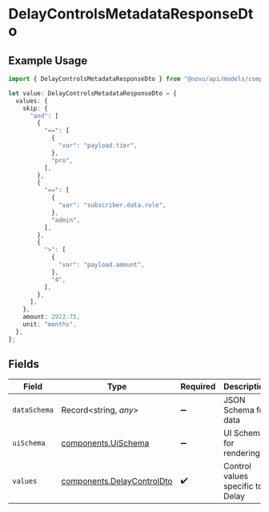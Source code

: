 # DelayControlsMetadataResponseDto

## Example Usage

```typescript
import { DelayControlsMetadataResponseDto } from "@novu/api/models/components";

let value: DelayControlsMetadataResponseDto = {
  values: {
    skip: {
      "and": [
        {
          "==": [
            {
              "var": "payload.tier",
            },
            "pro",
          ],
        },
        {
          "==": [
            {
              "var": "subscriber.data.role",
            },
            "admin",
          ],
        },
        {
          ">": [
            {
              "var": "payload.amount",
            },
            "4",
          ],
        },
      ],
    },
    amount: 2922.75,
    unit: "months",
  },
};
```

## Fields

| Field                                                                    | Type                                                                     | Required                                                                 | Description                                                              |
| ------------------------------------------------------------------------ | ------------------------------------------------------------------------ | ------------------------------------------------------------------------ | ------------------------------------------------------------------------ |
| `dataSchema`                                                             | Record<string, *any*>                                                    | :heavy_minus_sign:                                                       | JSON Schema for data                                                     |
| `uiSchema`                                                               | [components.UiSchema](../../models/components/uischema.md)               | :heavy_minus_sign:                                                       | UI Schema for rendering                                                  |
| `values`                                                                 | [components.DelayControlDto](../../models/components/delaycontroldto.md) | :heavy_check_mark:                                                       | Control values specific to Delay                                         |